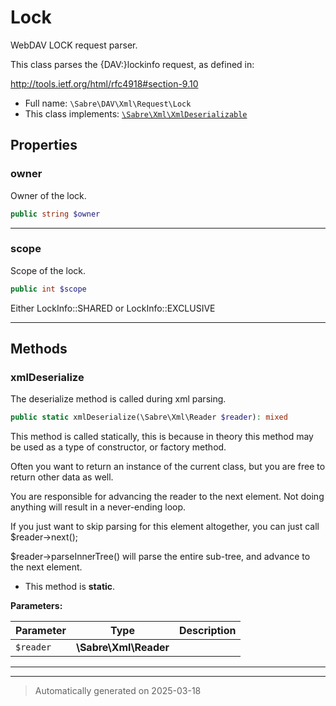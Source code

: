 
# Lock

WebDAV LOCK request parser.

This class parses the {DAV:}lockinfo request, as defined in:

http://tools.ietf.org/html/rfc4918#section-9.10

* Full name: `\Sabre\DAV\Xml\Request\Lock`
* This class implements:
[`\Sabre\Xml\XmlDeserializable`](../../../Xml/XmlDeserializable.md)



## Properties


### owner

Owner of the lock.

```php
public string $owner
```






***

### scope

Scope of the lock.

```php
public int $scope
```

Either LockInfo::SHARED or LockInfo::EXCLUSIVE




***

## Methods


### xmlDeserialize

The deserialize method is called during xml parsing.

```php
public static xmlDeserialize(\Sabre\Xml\Reader $reader): mixed
```

This method is called statically, this is because in theory this method
may be used as a type of constructor, or factory method.

Often you want to return an instance of the current class, but you are
free to return other data as well.

You are responsible for advancing the reader to the next element. Not
doing anything will result in a never-ending loop.

If you just want to skip parsing for this element altogether, you can
just call $reader->next();

$reader->parseInnerTree() will parse the entire sub-tree, and advance to
the next element.

* This method is **static**.




**Parameters:**

| Parameter | Type | Description |
|-----------|------|-------------|
| `$reader` | **\Sabre\Xml\Reader** |  |





***


***
> Automatically generated on 2025-03-18
